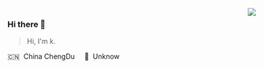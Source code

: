 <img align="right" src="https://github-readme-stats.vercel.app/api?username=erdengk&show_icons=true&hide_title=true">

### Hi there 👋

> Hi, I'm k.

🇨🇳 &nbsp;China ChengDu  &nbsp;&nbsp;&nbsp; 🌱 &nbsp;Unknow

